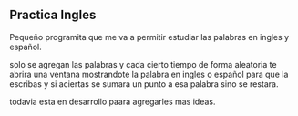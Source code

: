 ## Practica Ingles 

Pequeño programita que me va a permitir estudiar las palabras en ingles y español. 

solo se agregan las palabras y cada cierto tiempo de forma aleatoria te abrira una ventana mostrandote la palabra en ingles o español para que la escribas y si aciertas se sumara un punto a esa palabra sino se restara.

todavia esta en desarrollo paara agregarles mas ideas.
